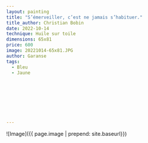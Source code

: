 ```yaml
---
layout: painting
title: "S’émerveiller, c’est ne jamais s’habituer."                     
title_author: Christian Bobin                                      
date: 2022-10-14
technique: Huile sur toile 
dimensions: 65x81
price: 600
image: 20221014-65x81.JPG
author: Garanse
tags:
  - Bleu
  - Jaune
  
  
  
  
  
  
  
  
---
```

![Image]({{ page.image | prepend: site.baseurl}})

